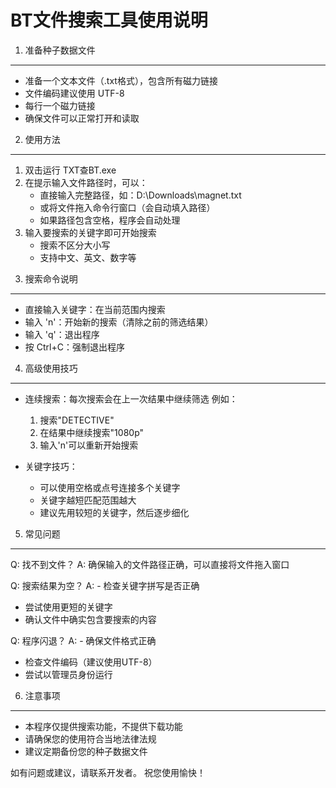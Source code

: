 BT文件搜索工具使用说明
===================

1. 准备种子数据文件
------------------
- 准备一个文本文件（.txt格式），包含所有磁力链接
- 文件编码建议使用 UTF-8
- 每行一个磁力链接
- 确保文件可以正常打开和读取

2. 使用方法
----------
1) 双击运行 TXT查BT.exe
2) 在提示输入文件路径时，可以：
   - 直接输入完整路径，如：D:\Downloads\magnet.txt
   - 或将文件拖入命令行窗口（会自动填入路径）
   - 如果路径包含空格，程序会自动处理
3) 输入要搜索的关键字即可开始搜索
   - 搜索不区分大小写
   - 支持中文、英文、数字等

3. 搜索命令说明
-------------
- 直接输入关键字：在当前范围内搜索
- 输入 'n'：开始新的搜索（清除之前的筛选结果）
- 输入 'q'：退出程序
- 按 Ctrl+C：强制退出程序

4. 高级使用技巧
-------------
- 连续搜索：每次搜索会在上一次结果中继续筛选
  例如：
  1. 搜索"DETECTIVE"
  2. 在结果中继续搜索"1080p"
  3. 输入'n'可以重新开始搜索

- 关键字技巧：
  - 可以使用空格或点号连接多个关键字
  - 关键字越短匹配范围越大
  - 建议先用较短的关键字，然后逐步细化

5. 常见问题
----------
Q: 找不到文件？
A: 确保输入的文件路径正确，可以直接将文件拖入窗口

Q: 搜索结果为空？
A: - 检查关键字拼写是否正确
   - 尝试使用更短的关键字
   - 确认文件中确实包含要搜索的内容

Q: 程序闪退？
A: - 确保文件格式正确
   - 检查文件编码（建议使用UTF-8）
   - 尝试以管理员身份运行

6. 注意事项
----------
- 本程序仅提供搜索功能，不提供下载功能
- 请确保您的使用符合当地法律法规
- 建议定期备份您的种子数据文件

如有问题或建议，请联系开发者。
祝您使用愉快！ 
